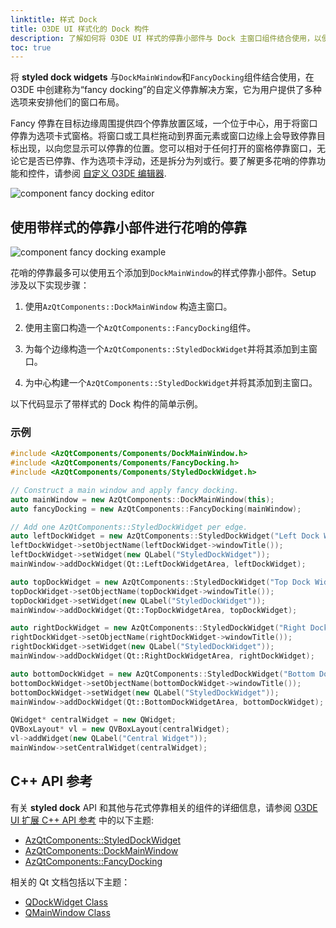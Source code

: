 ```yaml
---
linktitle: 样式 Dock
title: O3DE UI 样式化的 Dock 构件
description: 了解如何将 O3DE UI 样式的停靠小部件与 Dock 主窗口组件结合使用，以便在 O3DE 工具和 Gem 中启用花哨的停靠。
toc: true
---
```


将 **styled dock widgets** 与`DockMainWindow`和`FancyDocking`组件结合使用，在 O3DE 中创建称为“fancy docking”的自定义停靠解决方案，它为用户提供了多种选项来安排他们的窗口布局。

Fancy 停靠在目标边缘周围提供四个停靠放置区域，一个位于中心，用于将窗口停靠为选项卡式窗格。将窗口或工具栏拖动到界面元素或窗口边缘上会导致停靠目标出现，以向您显示可以停靠的位置。您可以相对于任何打开的窗格停靠窗口，无论它是否已停靠、作为选项卡浮动，还是拆分为列或行。要了解更多花哨的停靠功能和控件，请参阅 [自定义 O3DE 编辑器](/docs/user-guide/editor/customizing/).

![component fancy docking editor](/images/tools-ui/component-fancy-docking-editor.gif)

## 使用带样式的停靠小部件进行花哨的停靠

![component fancy docking example](/images/tools-ui/component-fancy-docking-example.png)

花哨的停靠最多可以使用五个添加到`DockMainWindow`的样式停靠小部件。Setup 涉及以下实现步骤：

1.  使用`AzQtComponents::DockMainWindow` 构造主窗口。

1. 使用主窗口构造一个`AzQtComponents::FancyDocking`组件。

1. 为每个边缘构造一个`AzQtComponents::StyledDockWidget`并将其添加到主窗口。

1. 为中心构建一个`AzQtComponents::StyledDockWidget`并将其添加到主窗口。

以下代码显示了带样式的 Dock 构件的简单示例。

### 示例

```cpp
#include <AzQtComponents/Components/DockMainWindow.h>
#include <AzQtComponents/Components/FancyDocking.h>
#include <AzQtComponents/Components/StyledDockWidget.h>

// Construct a main window and apply fancy docking.
auto mainWindow = new AzQtComponents::DockMainWindow(this);
auto fancyDocking = new AzQtComponents::FancyDocking(mainWindow);

// Add one AzQtComponents::StyledDockWidget per edge.
auto leftDockWidget = new AzQtComponents::StyledDockWidget("Left Dock Widget", mainWindow);
leftDockWidget->setObjectName(leftDockWidget->windowTitle());
leftDockWidget->setWidget(new QLabel("StyledDockWidget"));
mainWindow->addDockWidget(Qt::LeftDockWidgetArea, leftDockWidget);

auto topDockWidget = new AzQtComponents::StyledDockWidget("Top Dock Widget", mainWindow);
topDockWidget->setObjectName(topDockWidget->windowTitle());
topDockWidget->setWidget(new QLabel("StyledDockWidget"));
mainWindow->addDockWidget(Qt::TopDockWidgetArea, topDockWidget);

auto rightDockWidget = new AzQtComponents::StyledDockWidget("Right Dock Widget", mainWindow);
rightDockWidget->setObjectName(rightDockWidget->windowTitle());
rightDockWidget->setWidget(new QLabel("StyledDockWidget"));
mainWindow->addDockWidget(Qt::RightDockWidgetArea, rightDockWidget);

auto bottomDockWidget = new AzQtComponents::StyledDockWidget("Bottom Dock Widget", mainWindow);
bottomDockWidget->setObjectName(bottomDockWidget->windowTitle());
bottomDockWidget->setWidget(new QLabel("StyledDockWidget"));
mainWindow->addDockWidget(Qt::BottomDockWidgetArea, bottomDockWidget);

QWidget* centralWidget = new QWidget;
QVBoxLayout* vl = new QVBoxLayout(centralWidget);
vl->addWidget(new QLabel("Central Widget"));
mainWindow->setCentralWidget(centralWidget);
```

## C++ API 参考

有关 **styled dock** API 和其他与花式停靠相关的组件的详细信息，请参阅 [O3DE UI 扩展 C++ API 参考](/docs/api/frameworks/azqtcomponents/namespace_az_qt_components.html) 中的以下主题:
+  [AzQtComponents::StyledDockWidget](/docs/api/frameworks/azqtcomponents/class_az_qt_components_1_1_styled_dock_widget.html)
+  [AzQtComponents::DockMainWindow](/docs/api/frameworks/azqtcomponents/class_az_qt_components_1_1_dock_main_window.html)
+  [AzQtComponents::FancyDocking](/docs/api/frameworks/azqtcomponents/class_az_qt_components_1_1_fancy_docking.html)

相关的 Qt 文档包括以下主题：
+  [QDockWidget Class](https://doc.qt.io/qt-5/qdockwidget.html)
+  [QMainWindow Class](https://doc.qt.io/qt-5/qmainwindow.html)
